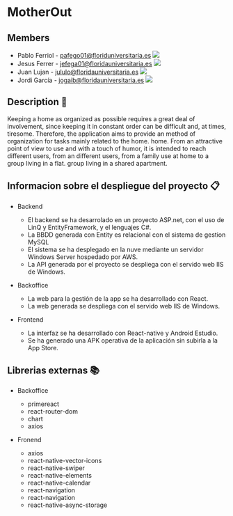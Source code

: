 # MotherOut

## Members

* Pablo Ferriol -  pafego01@floriduniversitaria.es
![](https://i.imgur.com/pcegEQ8.jpg) &nbsp;
* Jesus Ferrer  -  jefega01@floridauniversitaria.es
![](https://i.imgur.com/AR8MKaH.jpg) &nbsp;
* Juan Lujan    -  jululo@floridauniversitaria.es
![](https://i.imgur.com/VanQENR.jpg) &nbsp;
* Jordi García  -  jogaib@floridauniversitaria.es 
![](https://i.imgur.com/oNkNQj8.jpg) 

## Description 📘

Keeping a home as organized as possible requires a great deal of involvement, since keeping it in constant order can be difficult and, at times, tiresome.
Therefore, the application aims to provide an method of organization for tasks mainly related to the home.
home. From an attractive point of view to use and with a touch of humor, it is intended to reach different users, from an different users, from a family use at home to a group living in a flat.
group living in a shared apartment.

## Informacion sobre el despliegue del proyecto  📋

* Backend
    * El backend se ha desarrolado en un proyecto ASP.net, con el uso de LinQ y EntityFramework, y el lenguajes C#.
    * La BBDD generada con Entity es relacional con el sistema de gestion MySQL
    * El sistema se ha desplegado en la nuve mediante un servidor Windows Server hospedado por AWS.
    * La API generada por el proyecto se despliega con el servido web IIS de Windows. 
    
* Backoffice
    * La web para la gestión de la app se ha desarrollado con React.
    * La web generada se despliega con el servido web IIS de Windows. 

* Frontend  
    * La interfaz se ha desarrollado con React-native y Android Estudio.
    * Se ha generado una APK operativa de la aplicación sin subirla a la App Store. 

## Librerias externas 📚

* Backoffice
    * primereact
    * react-router-dom
    * chart
    * axios
    
* Fronend
    * axios
    * react-native-vector-icons
    * react-native-swiper
    * react-native-elements
    * react-native-calendar
    * react-navigation
    * react-navigation
    * react-native-async-storage
